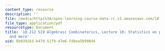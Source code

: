 ```yaml
---
content_type: resource
description: ''
file: /media/https%3A/open-learning-course-data-rc.s3.amazonaws.com/18-212-algebraic-combinatorics-spring-2019/0b039163b47d51f947e6fdbea5b99844_MIT18_212S19_lec10.pdf
file_type: application/pdf
resourcetype: Document
title: '18.212 S19 Algebraic Combinatorics, Lecture 10: Statistics on permutations
  and more'
uid: 0b039163-b47d-51f9-47e6-fdbea5b99844
---
```

